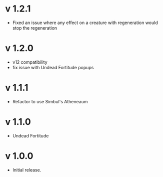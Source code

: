 # v 1.2.1

* Fixed an issue where any effect on a creature with regeneration would stop the regeneration

# v 1.2.0

* v12 compatibility
* fix issue with Undead Fortitude popups
  
# v 1.1.1
* Refactor to use Simbul's Atheneaum

# v 1.1.0
* Undead Fortitude

# v 1.0.0

* Initial release.
